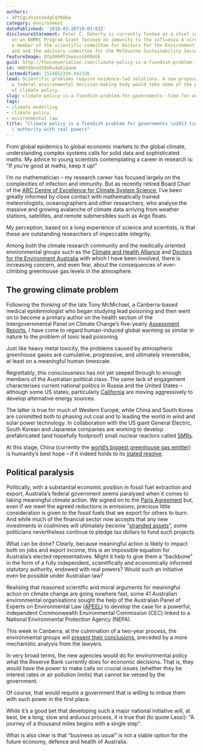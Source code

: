 ```yaml
---
authors:
- 4PtCgLVn1esSm4gCqYKQGw
category: environment
datePublished: '2018-03-26T19:01:01Z'
disclosureStatement: Peter C. Doherty is currently funded as a chief investigator
  on an NHMRC Program Grant focused on immunity to the influenza A viruses. He is
  a member of the scientific committee for Doctors for the Environment, Australia
  and and the advisory committee for the Melbourne Sustainability Society Institute.
featureImage: QfpOH6MY2kweuss00QmUk
guid: http://theconversation.com/climate-policy-is-a-fiendish-problem-for-governments-time-for-an-independent-authority-with-real-powers-93853
id: 4WOYd8nnVS8UKu4oKiQoem
lastmodified: 1524652334.042326
lead: Scientific problems require evidence-led solutions. A new proposal to create
  a federal environmental decision-making body would take some of the politics out
  of climate policy.
slug: climate-policy-is-a-fiendish-problem-for-governments--time-for-an-independent-authority-with-real-powers
tags:
- climate modelling
- climate policy
- environmental law
title: "Climate policy is a fiendish problem for governments \u2013 time for an independent\
  \ authority with real powers"
---
```

From global epidemics to global economic markets to the global climate, understanding complex systems calls for solid data and sophisticated maths. My advice to young scientists contemplating a career in research is: “If you’re good at maths, keep it up!”

I’m no mathematician – my research career has focused largely on the complexities of infection and immunity. But as recently retired Board Chair of the [ARC Centre of Excellence for Climate System Science](https://www.climatescience.org.au/), I’ve been greatly informed by close contact with mathematically trained meteorologists, oceanographers and other researchers, who analyse the massive and growing avalanche of climate data arriving from weather stations, satellites, and remote submersibles such as Argo floats.


My perception, based on a long experience of science and scientists, is that these are outstanding researchers of impeccable integrity.

Among both the climate research community and the medically oriented environmental groups such as the [Climate and Health Alliance](http://www.caha.org.au/) and [Doctors for the Environment Australia](https://www.dea.org.au/) with which I have been involved, there is increasing concern, and even fear, about the consequences of ever-climbing greenhouse gas levels in the atmosphere. 

## The growing climate problem

Following the thinking of the late Tony McMichael, a Canberra-based medical epidemiologist who began studying lead poisoning and then went on to become a primary author on the health section of the Intergovernmental Panel on Climate Change’s five-yearly [Assessment Reports](http://ipcc.ch/report/ar5/syr/), I have come to regard human-induced global warming as similar in nature to the problem of toxic lead poisoning. 

Just like heavy metal toxicity, the problems caused by atmospheric greenhouse gases are cumulative, progressive, and ultimately irreversible, at least on a meaningful human timescale.

Regrettably, this consciousness has not yet seeped through to enough members of the Australian political class. The same lack of engagement characterises current national politics in Russia and the United States – although some US states, particularly [California](http://www.cpuc.ca.gov/uploadedFiles/CPUC_Website/Content/Utilities_and_Industries/Energy/Reports_and_White_Papers/Nov%202017%20-%20RPS%20Annual%20Report.pdf) are moving aggressively to develop alternative energy sources. 

The latter is true for much of Western Europe, while China and South Korea are committed both to phasing out coal and to leading the world in wind and solar power technology. In collaboration with the US giant General Electric, South Korean and Japanese companies are working to develop prefabricated (and hopefully foolproof) small nuclear reactors called [SMRs](http://www.genewsroom.com/press-releases/ge-hitachi-and-holtec-announce-cooperation-accelerate-commercialization-smr-160-small). 

At this stage, China (currently the [world’s biggest greenhouse gas emitter](https://ourworldindata.org/co2-and-other-greenhouse-gas-emissions)) is humanity’s best hope – if it indeed holds to its [stated resolve](https://theconversation.com/factcheck-does-the-new-climate-deal-let-china-do-nothing-for-16-years-34239).

## Political paralysis

Politically, with a substantial economic position in fossil fuel extraction and export, Australia’s federal government seems paralysed when it comes to taking meaningful climate action. We signed on to the [Paris Agreement](https://theconversation.com/the-paris-climate-agreement-at-a-glance-50465) but, even if we meet the agreed reductions in emissions, precious little consideration is given to the fossil fuels that we export for others to burn. And while much of the financial sector now accepts that any new investments in coalmines will ultimately become “[stranded assets](https://theconversation.com/adani-gives-itself-the-green-light-but-that-doesnt-change-the-economics-of-coal-78912)”, some politicians nevertheless continue to pledge tax dollars to fund such projects.

What can be done? Clearly, because meaningful action is likely to impact both on jobs and export income, this is an impossible equation for Australia’s elected representatives. Might it help to give them a “backbone” in the form of a fully independent, scientifically and economically informed statutory authority, endowed with real powers? Would such an initiative even be possible under Australian law?

Realising that reasoned scientific and moral arguments for meaningful action on climate change are going nowhere fast, some 41 Australian environmental organisations sought the help of the Australian Panel of Experts on Environmental Law ([APEEL](http://apeel.org.au/)) to develop the case for a powerful, independent Commonwealth Environmental Commission (CEC) linked to a National Environmental Protection Agency (NEPA). 

This week in Canberra, at the culmination of a two-year process, the environmental groups will [present their conclusions](https://theconversation.com/why-australia-needs-a-national-environment-protection-agency-93861), preceded by a more mechanistic analysis from the lawyers. 

In very broad terms, the new agencies would do for environmental policy what the Reserve Bank currently does for economic decisions. That is, they would have the power to make calls on crucial issues (whether they be interest rates or air pollution limits) that cannot be vetoed by the government. 

Of course, that would require a government that is willing to imbue them with such power in the first place.


While it’s a good bet that developing such a major national initiative will, at best, be a long, slow and arduous process, it is true that (to quote Laozi): “A journey of a thousand miles begins with a single step”. 

What is also clear is that “business as usual” is not a viable option for the future economy, defence and health of Australia.